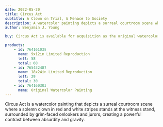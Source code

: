 ```yaml
---
date: 2022-05-20
title: Circus Act
subtitle: A Clown on Trial, A Menace to Society
description: A watercolor painting depicts a surreal courtroom scene where a solemn clown in red and white stripes stands at the witness stand, surrounded by grim-faced onlookers and jurors, creating a powerful contrast between absurdity and gravity.
author: Benjamin J. Young

buy: Circus Act is available for acquisition as the original watercolor painting or as a high-quality limited reproduction. Collectors may choose between owning the one-of-a-kind original or a museum-grade print that preserves the emotional depth and detail of the work. Both options offer a meaningful way to bring this powerful and personal piece into your collection.

products:
    - id: 764161038
      name: 9x12in Limited Reproduction
      left: 58
      total: 60
    - id: 765432487
      name: 18x24in Limited Reproduction
      left: 29
      total: 30
    - id: 764160303
      name: Original Watercolor Painting
---
```


Circus Act is a watercolor painting that depicts a surreal courtroom scene where a solemn clown in red and white stripes stands at the witness stand, surrounded by grim-faced onlookers and jurors, creating a powerful contrast between absurdity and gravity.

<!--more-->